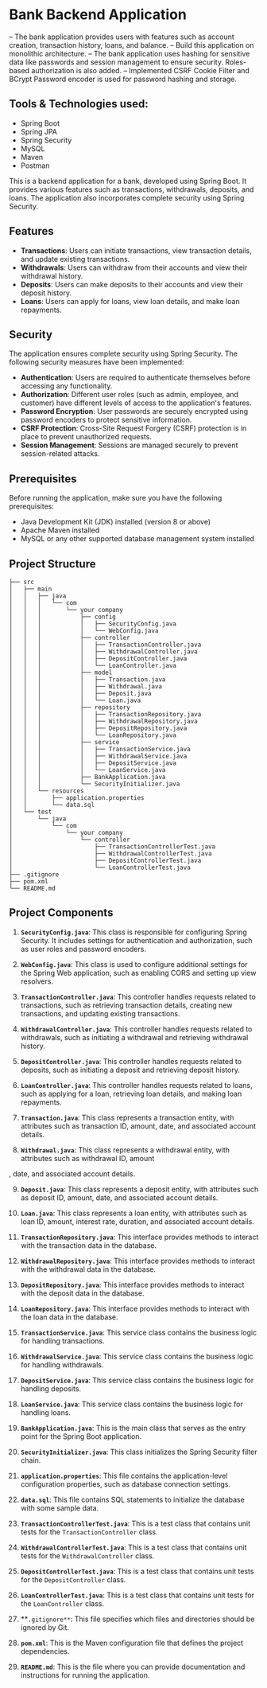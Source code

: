 # Bank Backend Application

–	The bank application provides users with features such as account creation, transaction history, loans, and balance.
–	Build this application on monolithic architecture.
–	The bank application uses hashing for sensitive data like passwords and session management to ensure security. Roles-based authorization is also added.
–	Implemented CSRF Cookie Filter and BCrypt Password encoder is used for password hashing and storage.

## Tools & Technologies used:  
- Spring Boot
- Spring JPA
- Spring Security
- MySQL
- Maven
- Postman

This is a backend application for a bank, developed using Spring Boot. It provides various features such as transactions, withdrawals, deposits, and loans. 
The application also incorporates complete security using Spring Security.

## Features

- **Transactions**: Users can initiate transactions, view transaction details, and update existing transactions.
- **Withdrawals**: Users can withdraw from their accounts and view their withdrawal history.
- **Deposits**: Users can make deposits to their accounts and view their deposit history.
- **Loans**: Users can apply for loans, view loan details, and make loan repayments.

## Security

The application ensures complete security using Spring Security. The following security measures have been implemented:

- **Authentication**: Users are required to authenticate themselves before accessing any functionality.
- **Authorization**: Different user roles (such as admin, employee, and customer) have different levels of access to the application's features.
- **Password Encryption**: User passwords are securely encrypted using password encoders to protect sensitive information.
- **CSRF Protection**: Cross-Site Request Forgery (CSRF) protection is in place to prevent unauthorized requests.
- **Session Management**: Sessions are managed securely to prevent session-related attacks.

## Prerequisites

Before running the application, make sure you have the following prerequisites:

- Java Development Kit (JDK) installed (version 8 or above)
- Apache Maven installed
- MySQL or any other supported database management system installed

## Project Structure

```
├── src
│   ├── main
│   │   ├── java
│   │   │   └── com
│   │   │       └── your company
│   │   │           ├── config
│   │   │           │   ├── SecurityConfig.java
│   │   │           │   └── WebConfig.java
│   │   │           ├── controller
│   │   │           │   ├── TransactionController.java
│   │   │           │   ├── WithdrawalController.java
│   │   │           │   ├── DepositController.java
│   │   │           │   └── LoanController.java
│   │   │           ├── model
│   │   │           │   ├── Transaction.java
│   │   │           │   ├── Withdrawal.java
│   │   │           │   ├── Deposit.java
│   │   │           │   └── Loan.java
│   │   │           ├── repository
│   │   │           │   ├── TransactionRepository.java
│   │   │           │   ├── WithdrawalRepository.java
│   │   │           │   ├── DepositRepository.java
│   │   │           │   └── LoanRepository.java
│   │   │           ├── service
│   │   │           │   ├── TransactionService.java
│   │   │           │   ├── WithdrawalService.java
│   │   │           │   ├── DepositService.java
│   │   │           │   └── LoanService.java
│   │   │           ├── BankApplication.java
│   │   │           └── SecurityInitializer.java
│   │   └── resources
│   │       ├── application.properties
│   │       └── data.sql
│   └── test
│       └── java
│           └── com
│               └── your company
│                   └── controller
│                       ├── TransactionControllerTest.java
│                       ├── WithdrawalControllerTest.java
│                       ├── DepositControllerTest.java
│                       └── LoanControllerTest.java
├── .gitignore
├── pom.xml
└── README.md
```



## Project Components

1. **`SecurityConfig.java`**: This class is responsible for configuring Spring Security. It includes settings for authentication and authorization, such as user roles and password encoders.

2. **`WebConfig.java`**: This class is used to configure additional settings for the Spring Web application, such as enabling CORS and setting up view resolvers.

3. **`TransactionController.java`**: This controller handles requests related to transactions, such as retrieving transaction details, creating new transactions, and updating existing transactions.

4. **`WithdrawalController.java`**: This controller handles requests related to withdrawals, such as initiating a withdrawal and retrieving withdrawal history.

5. **`DepositController.java`**: This controller handles requests related to deposits, such as initiating a deposit and retrieving deposit history.

6. **`LoanController.java`**: This controller handles requests related to loans, such as applying for a loan, retrieving loan details, and making loan repayments.

7. **`Transaction.java`**: This class represents a transaction entity, with attributes such as transaction ID, amount, date, and associated account details.

8. **`Withdrawal.java`**: This class represents a withdrawal entity, with attributes such as withdrawal ID, amount

, date, and associated account details.

9. **`Deposit.java`**: This class represents a deposit entity, with attributes such as deposit ID, amount, date, and associated account details.

10. **`Loan.java`**: This class represents a loan entity, with attributes such as loan ID, amount, interest rate, duration, and associated account details.

11. **`TransactionRepository.java`**: This interface provides methods to interact with the transaction data in the database.

12. **`WithdrawalRepository.java`**: This interface provides methods to interact with the withdrawal data in the database.

13. **`DepositRepository.java`**: This interface provides methods to interact with the deposit data in the database.

14. **`LoanRepository.java`**: This interface provides methods to interact with the loan data in the database.

15. **`TransactionService.java`**: This service class contains the business logic for handling transactions.

16. **`WithdrawalService.java`**: This service class contains the business logic for handling withdrawals.

17. **`DepositService.java`**: This service class contains the business logic for handling deposits.

18. **`LoanService.java`**: This service class contains the business logic for handling loans.

19. **`BankApplication.java`**: This is the main class that serves as the entry point for the Spring Boot application.

20. **`SecurityInitializer.java`**: This class initializes the Spring Security filter chain.

21. **`application.properties`**: This file contains the application-level configuration properties, such as database connection settings.

22. **`data.sql`**: This file contains SQL statements to initialize the database with some sample data.

23. **`TransactionControllerTest.java`**: This is a test class that contains unit tests for the `TransactionController` class.

24. **`WithdrawalControllerTest.java`**: This is a test class that contains unit tests for the `WithdrawalController` class.

25. **`DepositControllerTest.java`**: This is a test class that contains unit tests for the `DepositController` class.

26. **`LoanControllerTest.java`**: This is a test class that contains unit tests for the `LoanController` class.

27. **`.gitignore**`: This file specifies which files and directories should be ignored by Git.

28. **`pom.xml`**: This is the Maven configuration file that defines the project dependencies.

29. **`README.md`**: This is the file where you can provide documentation and instructions for running the application.



